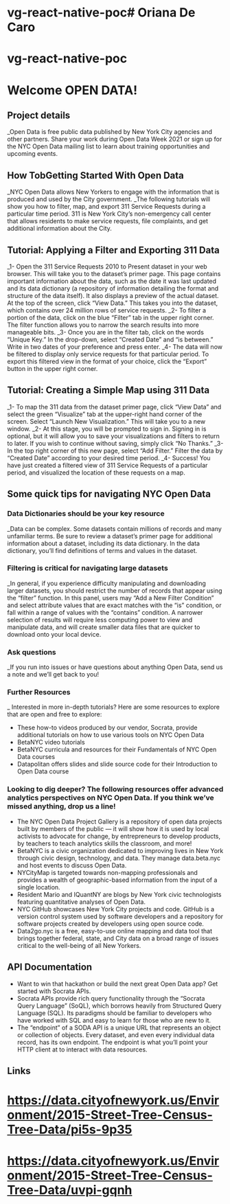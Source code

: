 # vg-react-native-poc# Oriana De Caro

# vg-react-native-poc

# Welcome OPEN DATA!

## Project details

_Open Data is free public data published by New York City agencies and other partners. Share your work during Open Data Week 2021 or sign up for the NYC Open Data mailing list to learn about training opportunities and upcoming events.

## How TobGetting Started With Open Data

_NYC Open Data allows New Yorkers to engage with the information that is produced and used by the City government.
_The following tutorials will show you how to filter, map, and export 311 Service Requests during a particular time period. 311 is New York City’s non-emergency call center that allows residents to make service requests, file complaints, and get additional information about the City.

## Tutorial: Applying a Filter and Exporting 311 Data

_1- Open the 311 Service Requests 2010 to Present dataset in your web browser. This will take you to the dataset’s primer page. This page contains important information about the data, such as the date it was last updated and its data dictionary (a repository of information detailing the format and structure of the data itself). It also displays a preview of the actual dataset. At the top of the screen, click “View Data.” This takes you into the dataset, which contains over 24 million rows of service requests. 
_2- To filter a portion of the data, click on the blue “Filter” tab in the upper right corner. The filter function allows you to narrow the search results into more manageable bits.
_3- Once you are in the filter tab, click on the words “Unique Key.” In the drop-down, select “Created Date” and “is between.” Write in two dates of your preference and press enter. 
_4- The data will now be filtered to display only service requests for that particular period. To export this filtered view in the format of your choice, click the “Export” button in the upper right corner.

## Tutorial: Creating a Simple Map using 311 Data

_1- To map the 311 data from the dataset primer page, click “View Data” and select the green “Visualize” tab at the upper-right hand corner of the screen. Select “Launch New Visualization.” This will take you to a new window. 
_2- At this stage, you will be prompted to sign in. Signing in is optional, but it will allow you to save your visualizations and filters to return to later. If you wish to continue without saving, simply click “No Thanks.”
_3- In the top right corner of this new page, select “Add Filter.” Filter the data by “Created Date” according to your desired time period.
_4- Success! You have just created a filtered view of 311 Service Requests of a particular period, and visualized the location of these requests on a map.

## Some quick tips for navigating NYC Open Data
 
### Data Dictionaries should be your key resource
_Data can be complex. Some datasets contain millions of records and many unfamiliar terms. Be sure to review a dataset’s primer page for additional information about a dataset, including its data dictionary. In the data dictionary, you’ll find definitions of terms and values in the dataset.

### Filtering is critical for navigating large datasets
_In general, if you experience difficulty manipulating and downloading larger datasets, you should restrict the number of records that appear using the “filter” function. In this panel, users may “Add a New Filter Condition” and select attribute values that are exact matches with the “is” condition, or fall within a range of values with the “contains” condition. A narrower selection of results will require less computing power to view and manipulate data, and will create smaller data files that are quicker to download onto your local device.

### Ask questions
_If you run into issues or have questions about anything Open Data, send us a note and we’ll get back to you!

### Further Resources
_ Interested in more in-depth tutorials? Here are some resources to explore that are open and free to explore:
 * These how-to videos produced by our vendor, Socrata, provide additional tutorials on how to use various tools on NYC Open Data
 * BetaNYC video tutorials
 * BetaNYC curricula and resources for their Fundamentals of NYC Open Data courses
 * Datapolitan offers slides and slide source code for their Introduction to Open Data course

### Looking to dig deeper? The following resources offer advanced analytics perspectives on NYC Open Data. If you think we’ve missed anything, drop us a line!

* The NYC Open Data Project Gallery is a repository of open data projects built by members of the public — it will show how it is used by local activists to advocate for change, by entrepreneurs to develop products, by teachers to teach analytics skills the classroom, and more!
* BetaNYC is a civic organization dedicated to improving lives in New York through civic design, technology, and data. They manage data.beta.nyc and host events to discuss Open Data.
* NYCityMap is targeted towards non-mapping professionals and provides a wealth of geographic-based information from the input of a single location.
* Resident Mario and IQuantNY are blogs by New York civic technologists featuring quantitative analyses of Open Data.
* NYC GitHub showcases New York City projects and code. GitHub is a version control system used by software developers and a repository for software projects created by developers using open source code.
* Data2go.nyc is a free, easy-to-use online mapping and data tool that brings together federal, state, and City data on a broad range of issues critical to the well-being of all New Yorkers.


## API Documentation

* Want to win that hackathon or build the next great Open Data app? Get started with Socrata APIs.
* Socrata APIs provide rich query functionality through the “Socrata Query Language” (SoQL), which borrows heavily from Structured Query Language (SQL). Its paradigms should be familiar to developers who have worked with SQL and easy to learn for those who are new to it.
* The “endpoint” of a SODA API is a unique URL that represents an object or collection of objects. Every dataset, and even every individual data record, has its own endpoint. The endpoint is what you’ll point your HTTP client at to interact with data resources.

## Links

# https://data.cityofnewyork.us/Environment/2015-Street-Tree-Census-Tree-Data/pi5s-9p35
# https://data.cityofnewyork.us/Environment/2015-Street-Tree-Census-Tree-Data/uvpi-gqnh
